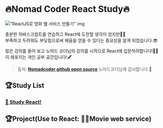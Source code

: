 # 🔥Nomad Coder React Study🔥

!["ReactJS로 영화 웹 서비스 만들기" img](https://nomadcoders.co/_next/image?url=https%3A%2F%2Fd1telmomo28umc.cloudfront.net%2Fmedia%2Fpublic%2Fthumbnails%2Freact-for-beginners.jpeg&w=1080&q=75)

충분한 자바스크립트를 연습하고 React에 도전할 생각이 었지만👊🏻  
부족하고 두려워도 부딪힘으로써 배움을 얻을 수 있다는 중요성을 알게 되었습니다.😎

많은 강의를 들어 보고 노마드 코더님의 강의를 시작으로 React에 입문하려합니다!🙏🏻  
이 레포지는 개인 공부 공간입니다!🖋

> 출처: [**Nomadcoder github open source**](https://github.com/serranoarevalo) 노마드코더님께 감사합니다.🙌

## 🏆Study List

### [ 🥇 Study React! ](./Study.md)

## 🏆Project(Use to React: 🎥📲Movie web service)
